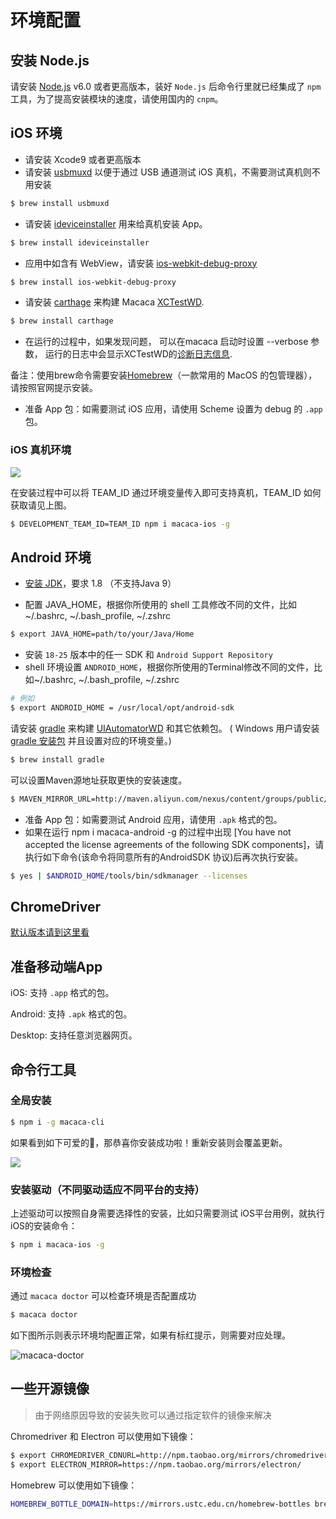 # 环境配置

## 安装 Node.js

请安装 [Node.js](https://nodejs.org/) v6.0 或者更高版本，装好 `Node.js` 后命令行里就已经集成了 `npm` 工具，为了提高安装模块的速度，请使用国内的 `cnpm`。

## iOS 环境

- 请安装 Xcode9 或者更高版本
- 请安装 [usbmuxd](//github.com/libimobiledevice/usbmuxd) 以便于通过 USB 通道测试 iOS 真机，不需要测试真机则不用安装

```bash
$ brew install usbmuxd
```

- 请安装 [ideviceinstaller](//github.com/libimobiledevice/ideviceinstaller) 用来给真机安装 App。

```bash
$ brew install ideviceinstaller
```

- 应用中如含有 WebView，请安装 [ios-webkit-debug-proxy](//github.com/google/ios-webkit-debug-proxy)

```bash
$ brew install ios-webkit-debug-proxy
```

- 请安装 [carthage](//github.com/Carthage/Carthage) 来构建 Macaca [XCTestWD](//github.com/macacajs/XCTestWD).

```bash
$ brew install carthage
```

- 在运行的过程中，如果发现问题， 可以在macaca 启动时设置 --verbose 参数， 运行的日志中会显示XCTestWD的[诊断日志信息](https://github.com/macacajs/XCTestWD/blob/master/README.md#43-debug-info).

备注：使用brew命令需要安装[Homebrew](http://brew.sh/index_zh-cn.html)（一款常用的 MacOS 的包管理器），请按照官网提示安装。

* 准备 App 包：如需要测试 iOS 应用，请使用 Scheme 设置为 debug 的 `.app` 包。

### iOS 真机环境

![](//wx1.sinaimg.cn/large/6d308bd9gy1fg7cnt9hf6j20t70h7782.jpg)

在安装过程中可以将 TEAM_ID 通过环境变量传入即可支持真机，TEAM_ID 如何获取请见上图。

```bash
$ DEVELOPMENT_TEAM_ID=TEAM_ID npm i macaca-ios -g
```

## Android 环境

- [安装 JDK](http://www.oracle.com/technetwork/java/javase/downloads/jdk8-downloads-2133151.html)，要求 1.8 （不支持Java 9）

- 配置 JAVA_HOME，根据你所使用的 shell 工具修改不同的文件，比如 ~/.bashrc, ~/.bash_profile, ~/.zshrc

```bash
$ export JAVA_HOME=path/to/your/Java/Home
```

- 安装 `18-25` 版本中的任一 SDK 和 `Android Support Repository`
- shell 环境设置 `ANDROID_HOME`，根据你所使用的Terminal修改不同的文件，比如~/.bashrc, ~/.bash_profile, ~/.zshrc

```bash
# 例如
$ export ANDROID_HOME = /usr/local/opt/android-sdk
```

请安装 [gradle](https://gradle.org) 来构建 [UIAutomatorWD](//github.com/macacajs/UIAutomatorWD) 和其它依赖包。 ( Windows 用户请安装 [gradle 安装包](https://gradle.org/releases/) 并且设置对应的环境变量。)

```bash
$ brew install gradle
```

可以设置Maven源地址获取更快的安装速度。

```bash
$ MAVEN_MIRROR_URL=http://maven.aliyun.com/nexus/content/groups/public/ npm i macaca-android -g
```

* 准备 App 包：如需要测试 Android 应用，请使用 `.apk` 格式的包。
* 如果在运行 npm i macaca-android -g 的过程中出现 [You have not accepted the license agreements of the following SDK components]，请执行如下命令(该命令将同意所有的AndroidSDK 协议)后再次执行安装。

```bash
$ yes | $ANDROID_HOME/tools/bin/sdkmanager --licenses
```

## ChromeDriver

[默认版本请到这里看](//github.com/macacajs/macaca-chromedriver/blob/master/README.md#default-version)

## 准备移动端App

iOS: 支持 `.app` 格式的包。

Android: 支持 `.apk` 格式的包。

Desktop: 支持任意浏览器网页。

## 命令行工具

### 全局安装

```bash
$ npm i -g macaca-cli
```

如果看到如下可爱的🐒，那恭喜你安装成功啦！重新安装则会覆盖更新。

![](http://ww4.sinaimg.cn/large/6d308bd9gw1faie2w55hnj20rs0ov4fu.jpg)

### 安装驱动（不同驱动适应不同平台的支持）

上述驱动可以按照自身需要选择性的安装，比如只需要测试 iOS平台用例，就执行iOS的安装命令：

```bash
$ npm i macaca-ios -g
```

### 环境检查

通过 `macaca doctor` 可以检查环境是否配置成功

```bash
$ macaca doctor
```

如下图所示则表示环境均配置正常，如果有标红提示，则需要对应处理。

![macaca-doctor](http://ww1.sinaimg.cn/large/6b65a607jw1fa3cqjexk2j21c20padqa.jpg)

## 一些开源镜像

> 由于网络原因导致的安装失败可以通过指定软件的镜像来解决

Chromedriver 和 Electron 可以使用如下镜像：

```bash
$ export CHROMEDRIVER_CDNURL=http://npm.taobao.org/mirrors/chromedriver/
$ export ELECTRON_MIRROR=https://npm.taobao.org/mirrors/electron/
```

Homebrew 可以使用如下镜像：

```bash
HOMEBREW_BOTTLE_DOMAIN=https://mirrors.ustc.edu.cn/homebrew-bottles brew install ios-webkit-debug-proxy
```

